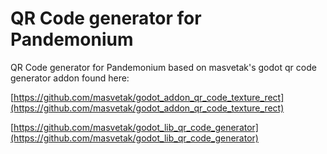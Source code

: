 # QR Code generator for Pandemonium

QR Code generator for Pandemonium based on masvetak's godot qr code generator addon found here:

[https://github.com/masvetak/godot_addon_qr_code_texture_rect](https://github.com/masvetak/godot_addon_qr_code_texture_rect)

[https://github.com/masvetak/godot_lib_qr_code_generator](https://github.com/masvetak/godot_lib_qr_code_generator)


